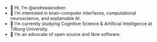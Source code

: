 - 👋 Hi, I’m @andreasknoben
- 👀 I’m interested in brain-computer interfaces, computational neuroscience, and explainable AI.
- 🌱 I’m currently studying Cognitive Science & Artificial Intelligence at Tilburg University.
- 💞️ I’m an advocate of open source and libre software.

<!---
andreasknoben/andreasknoben is a ✨ special ✨ repository because its `README.md` (this file) appears on your GitHub profile.
You can click the Preview link to take a look at your changes.
--->
